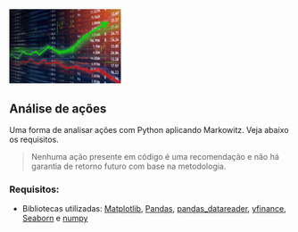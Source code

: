 <img src="Docs/ações-bolsa.jpg" alt="drawing" width="200"/>

## Análise de ações 

Uma forma de analisar ações com Python aplicando Markowitz. Veja abaixo os requisitos.
>Nenhuma ação presente em código é uma recomendação e não há garantia de retorno futuro com base na metodologia.

### Requisitos:
* Bibliotecas utilizadas: [Matplotlib](https://matplotlib.org/), [Pandas](https://pandas.pydata.org/), [pandas_datareader](https://pandas-datareader.readthedocs.io/en/latest/), [yfinance](https://pypi.org/project/yfinance/), [Seaborn](https://seaborn.pydata.org/) e [numpy](https://numpy.org/)


